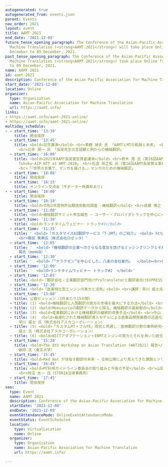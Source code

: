 ```yaml
---
autogenerated: true
autogenerated_from: events.json
parent: Events
nav_order: 2021
layout: event
title: AAMT 2021
end_date: '2021-12-09'
future_tense_opening_paragraph: The Conference of the Asian-Pacific Association for
  Machine Translation (<strong>AAMT 2021</strong>) will take place Online from 08
  December to 09 December, 2021.
past_tense_opening_paragraph: The Conference of the Asian-Pacific Association for
  Machine Translation (<strong>AAMT 2021</strong>) took place Online from 08 December
  to 09 December, 2021.
name: AAMT 2021
id: aamt-2021
description: Conference of the Asian-Pacific Association for Machine Translation
start_date: '2021-12-08'
location: Online
organizer:
  type: Organization
  name: Asian-Pacific Association for Machine Translation
  url: https://aamt.info/
links:
- https://aamt.info/aamt-2021-online/
- https://aamt.info/aamt-2021-online/
multiday_schedule:
- - start_time: '13:30'
    title: 開会挨拶
  - start_time: '13:45'
    title: <bold>記念講演</bold> <br>黒橋 禎夫 氏 「AAMTとMTの軌跡と未来」 <br>安達 久博 氏 「翻訳業界とMTとの過去、現在と未来」
      <br>辻井 潤一 氏 「長尾先生の言語観と例からの機械翻訳」
  - start_time: '16:00'
    title: <bold>2021年AAMT長尾賞受賞者講演</bold> <br>鈴木 潤 氏（第16回AAMT長尾賞：東北大学） <br>「WMT-2020ニュース翻訳タスクに参加して：Team
      Tohoku-AIP-NTT at WMT-2020」 <br>石渡 祥之佑 氏（第16回AAMT長尾賞＆第8回AAMT長尾賞学生奨励賞：株式会社Mantra）
      <br>「『世界の言葉で、マンガを届ける。』マンガのための機械翻訳」
  - start_time: '18:00'
    title: 閉会挨拶
  - start_time: '18:15'
    title: オンライン交流会（サポーター特典枠あり)
- - start_time: '10:00'
    title: 開会挨拶
  - start_time: '10:10'
    title: <bold>令和2年度特許出願技術動向調査 -機械翻訳</bold> <br>成瀬 博之 氏（特許庁
  - start_time: '11:00'
    title: <bold>機械翻訳サミット参加報告 — ユーザー・プロバイダトラックを中心に</bold> <br>田中 英輝 氏（情報通信研究機構）
  - start_time: '11:30'
    title: <bold>ランチタイムウェビナー トラック#1</bold>
  - start_time: '11:35'
    title: ' <bold>「カスタマイズAI翻訳サービス「T-3MT」のご紹介」 <bold> https://www.rozetta.jp/lp/t3mt/
      <br>篠田 篤典氏（株式会社ロゼッタ）'
  - start_time: '12:05'
    title: '  <bold>「機械翻訳の企業へのさらなる普及を妨げるミッシングリンクとそれを埋める方法」 </bold> <br>河野 弘毅氏（つうじ合同会社）三浦
      陽氏（memoQ）'
  - start_time: '12:30'
    title: '  <bold>「”ヤラクゼン”を中心とした、八楽の会社案内」  </bold><br>日下部 優氏（八楽株式会社）'
  - start_time: '12:00'
    title: '  <bold>ランチタイムウェビナー トラック#2  </bold>'
  - start_time: '12:05'
    title: <bold>「翻訳会社・企業翻訳部門向けProTranslatorと翻訳者向けEXPRESSのご紹介」</bold><br>本間 奨氏（日本特許翻訳株式会社）
  - start_time: '12:30'
    title: <bold>「医薬特化型エンジンの実力と活用」<bold> <br>講師：早川 威士氏（株式会社アスカコーポレーション）
  - start_time: '13:00'
    title: 公募セッション（1件あたり15分間）
  - title: (1) <bold>機械翻訳と人間翻訳の両方の市場を最大にする方法</bold> <br> ローズ 三浦 氏（エッジ・トランスレーション）
  - title: (2) <bold>Memsourceの翻訳データから探る、機械翻訳の最新動向</bold> <br>石井 潤一 氏（Memsource a.s.）
  - title: (3) <bold>産業翻訳における機械翻訳の継続的改善手法</bold> <br>中山 雄貴 氏（株式会社ヒューマンサイエンス）
  - title: (4)  <bold>最適化された機械翻訳導入モデルによる医薬品開発業務の迅速化への試み </bold> <br>鞠子 幸泰 氏（中外製薬株式会社）<br>
      早川 威士 氏（株式会社アスカコーポレーション）
  - title: (5) <bold>「カスタムMT＋フルPE」現状と見通し：医療翻訳分野の事例研究</bold> <br>山田 優 氏（立教大学） <br>早川
      威士 氏（株式会社アスカコーポレーション）
  - title: (6) <bold>NICTアダプテーション＋EBMTエンジンの実力とそれを用いた統合翻訳環境</bold> <br>本間 奨 氏（日本特許翻訳株式会社）
  - start_time: '15:20'
    title: <bold>The 8th Workshop on Asian Translation (WAT2021) 報告</bold> <br>中澤
      敏明 氏（東京大学）
  - start_time: '15:45'
    title: <bold>Red Hat が目指す翻訳の未来 — 全冊公開により見えてきた課題とソリューション</bold> <br>燃脇 綾子 氏（レッドハット株式会社）
  - start_time: '16:45'
    title: <bold>MT利用ガイドライン委員会の取り組みと今後の予定</bold> <br>山田 優 氏（立教大学） <br>MT提供および利用の法的課題について
      <br>柿沼 太一 氏（STORIA法律事務所）
  - start_time: '17:45'
    title: 閉会挨拶
seo:
  type: Event
  name: AAMT 2021
  description: Conference of the Asian-Pacific Association for Machine Translation
  startDate: '2021-12-08'
  endDate: '2021-12-09'
  eventAttendanceMode: OnlineEventAttendanceMode
  eventStatus: EventScheduled
  location:
    type: VirtualLocation
    name: Online
  organizer:
    type: Organization
    name: Asian-Pacific Association for Machine Translation
    url: https://aamt.info/

---
```


